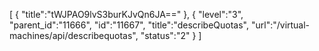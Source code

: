 [
	{
		"title":"tWJPAO9lvS3burKJvQn6JA=="
	},
	{
		"level":"3",
		"parent_id":"11666",
		"id":"11667",
		"title":"describeQuotas",
		"url":"/virtual-machines/api/describequotas",
		"status":"2"
	}
]